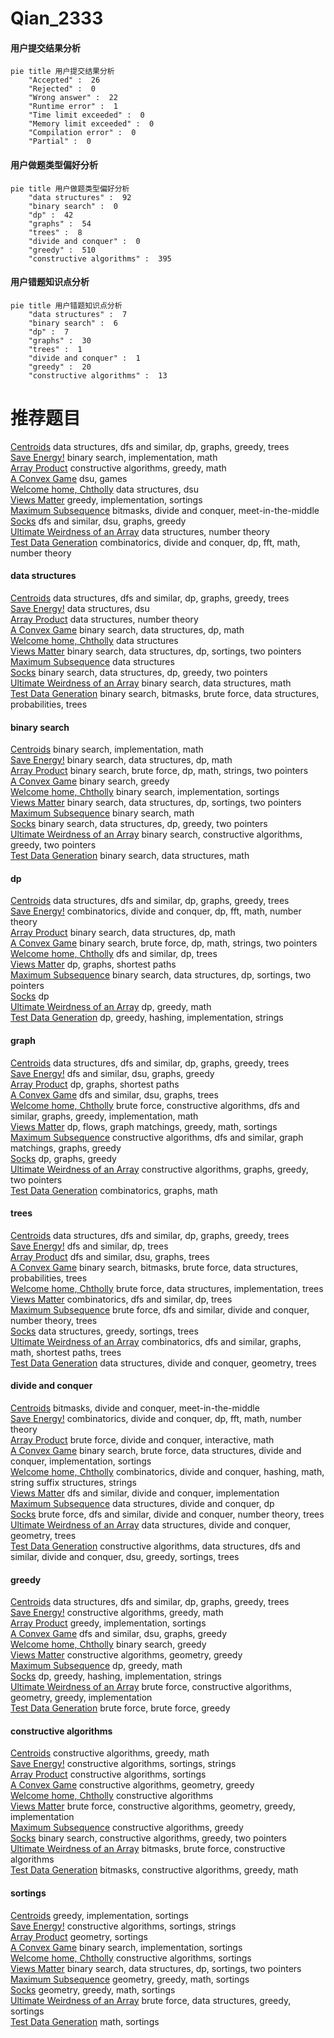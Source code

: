 # Qian_2333
<!-- tabs:start -->
#### **用户提交结果分析**

```mermaid
pie title 用户提交结果分析
    "Accepted" :  26
    "Rejected" :  0
    "Wrong answer" :  22
    "Runtime error" :  1
    "Time limit exceeded" :  0
    "Memory limit exceeded" :  0
    "Compilation error" :  0
    "Partial" :  0
```
#### **用户做题类型偏好分析**

```mermaid
pie title 用户做题类型偏好分析
    "data structures" :  92
    "binary search" :  0
    "dp" :  42
    "graphs" :  54
    "trees" :  8
    "divide and conquer" :  0
    "greedy" :  510
    "constructive algorithms" :  395
```
#### **用户错题知识点分析**

```mermaid
pie title 用户错题知识点分析
    "data structures" :  7
    "binary search" :  6
    "dp" :  7
    "graphs" :  30
    "trees" :  1
    "divide and conquer" :  1
    "greedy" :  20
    "constructive algorithms" :  13
```
<!-- tabs:end -->
# 推荐题目
[Centroids](https://codeforces.com/contest/709/problem/E)		data structures,
                        dfs and similar,
                        dp,
                        graphs,
                        greedy,
                        trees		  
[Save Energy!](https://codeforces.com/contest/937/problem/C)		binary search,
                        implementation,
                        math		  
[Array Product](http://codeforces.com/problemset/problem/1042/C)		constructive algorithms,
                        greedy,
                        math		  
[A Convex Game](http://codeforces.com/problemset/problem/1434/E)		dsu,
                        games		  
[Welcome home, Chtholly](http://codeforces.com/problemset/problem/896/E)		data structures,
                        dsu		  
[Views Matter](http://codeforces.com/problemset/problem/1061/B)		greedy,
                        implementation,
                        sortings		  
[Maximum Subsequence](http://codeforces.com/problemset/problem/888/E)		bitmasks,
                        divide and conquer,
                        meet-in-the-middle		  
[Socks](http://codeforces.com/problemset/problem/731/C)		dfs and similar,
                        dsu,
                        graphs,
                        greedy		  
[Ultimate Weirdness of an Array](http://codeforces.com/problemset/problem/671/C)		data structures,
                        number theory		  
[Test Data Generation](http://codeforces.com/problemset/problem/773/F)		combinatorics,
                        divide and conquer,
                        dp,
                        fft,
                        math,
                        number theory		  
<!-- tabs:start -->
#### **data structures**
[Centroids](https://codeforces.com/contest/709/problem/E)		data structures,
                        dfs and similar,
                        dp,
                        graphs,
                        greedy,
                        trees		  
[Save Energy!](http://codeforces.com/problemset/problem/896/E)		data structures,
                        dsu		  
[Array Product](http://codeforces.com/problemset/problem/671/C)		data structures,
                        number theory		  
[A Convex Game](http://codeforces.com/problemset/problem/573/B)		binary search,
                        data structures,
                        dp,
                        math		  
[Welcome home, Chtholly](http://codeforces.com/problemset/problem/739/C)		data structures		  
[Views Matter](http://codeforces.com/problemset/problem/1472/E)		binary search,
                        data structures,
                        dp,
                        sortings,
                        two pointers		  
[Maximum Subsequence](http://codeforces.com/problemset/problem/319/E)		data structures		  
[Socks](http://codeforces.com/problemset/problem/1492/C)		binary search,
                        data structures,
                        dp,
                        greedy,
                        two pointers		  
[Ultimate Weirdness of an Array](http://codeforces.com/problemset/problem/1490/G)		binary search,
                        data structures,
                        math		  
[Test Data Generation](http://codeforces.com/problemset/problem/1479/D)		binary search,
                        bitmasks,
                        brute force,
                        data structures,
                        probabilities,
                        trees		  
#### **binary search**
[Centroids](https://codeforces.com/contest/937/problem/C)		binary search,
                        implementation,
                        math		  
[Save Energy!](http://codeforces.com/problemset/problem/573/B)		binary search,
                        data structures,
                        dp,
                        math		  
[Array Product](http://codeforces.com/problemset/problem/165/C)		binary search,
                        brute force,
                        dp,
                        math,
                        strings,
                        two pointers		  
[A Convex Game](https://codeforces.com/contest/506/problem/C)		binary search,
                        greedy		  
[Welcome home, Chtholly](https://codeforces.com/contest/966/problem/B)		binary search,
                        implementation,
                        sortings		  
[Views Matter](http://codeforces.com/problemset/problem/1472/E)		binary search,
                        data structures,
                        dp,
                        sortings,
                        two pointers		  
[Maximum Subsequence](https://codeforces.com/contest/1011/problem/C)		binary search,
                        math		  
[Socks](http://codeforces.com/problemset/problem/1492/C)		binary search,
                        data structures,
                        dp,
                        greedy,
                        two pointers		  
[Ultimate Weirdness of an Array](http://codeforces.com/problemset/problem/1463/D)		binary search,
                        constructive algorithms,
                        greedy,
                        two pointers		  
[Test Data Generation](http://codeforces.com/problemset/problem/1490/G)		binary search,
                        data structures,
                        math		  
#### **dp**
[Centroids](https://codeforces.com/contest/709/problem/E)		data structures,
                        dfs and similar,
                        dp,
                        graphs,
                        greedy,
                        trees		  
[Save Energy!](http://codeforces.com/problemset/problem/773/F)		combinatorics,
                        divide and conquer,
                        dp,
                        fft,
                        math,
                        number theory		  
[Array Product](http://codeforces.com/problemset/problem/573/B)		binary search,
                        data structures,
                        dp,
                        math		  
[A Convex Game](http://codeforces.com/problemset/problem/165/C)		binary search,
                        brute force,
                        dp,
                        math,
                        strings,
                        two pointers		  
[Welcome home, Chtholly](http://codeforces.com/problemset/problem/212/E)		dfs and similar,
                        dp,
                        trees		  
[Views Matter](http://codeforces.com/problemset/problem/416/E)		dp,
                        graphs,
                        shortest paths		  
[Maximum Subsequence](http://codeforces.com/problemset/problem/1472/E)		binary search,
                        data structures,
                        dp,
                        sortings,
                        two pointers		  
[Socks](http://codeforces.com/problemset/problem/1381/B)		dp		  
[Ultimate Weirdness of an Array](http://codeforces.com/problemset/problem/1197/D)		dp,
                        greedy,
                        math		  
[Test Data Generation](http://codeforces.com/problemset/problem/1451/C)		dp,
                        greedy,
                        hashing,
                        implementation,
                        strings		  
#### **graph**
[Centroids](https://codeforces.com/contest/709/problem/E)		data structures,
                        dfs and similar,
                        dp,
                        graphs,
                        greedy,
                        trees		  
[Save Energy!](http://codeforces.com/problemset/problem/731/C)		dfs and similar,
                        dsu,
                        graphs,
                        greedy		  
[Array Product](http://codeforces.com/problemset/problem/416/E)		dp,
                        graphs,
                        shortest paths		  
[A Convex Game](http://codeforces.com/problemset/problem/627/F)		dfs and similar,
                        dsu,
                        graphs,
                        trees		  
[Welcome home, Chtholly](http://codeforces.com/problemset/problem/1487/C)		brute force,
                        constructive algorithms,
                        dfs and similar,
                        graphs,
                        greedy,
                        implementation,
                        math		  
[Views Matter](http://codeforces.com/problemset/problem/1437/C)		dp,
                        flows,
                        graph matchings,
                        greedy,
                        math,
                        sortings		  
[Maximum Subsequence](http://codeforces.com/problemset/problem/1470/D)		constructive algorithms,
                        dfs and similar,
                        graph matchings,
                        graphs,
                        greedy		  
[Socks](http://codeforces.com/problemset/problem/1476/C)		dp,
                        graphs,
                        greedy		  
[Ultimate Weirdness of an Array](http://codeforces.com/problemset/problem/1304/D)		constructive algorithms,
                        graphs,
                        greedy,
                        two pointers		  
[Test Data Generation](http://codeforces.com/problemset/problem/1475/C)		combinatorics,
                        graphs,
                        math		  
#### **trees**
[Centroids](https://codeforces.com/contest/709/problem/E)		data structures,
                        dfs and similar,
                        dp,
                        graphs,
                        greedy,
                        trees		  
[Save Energy!](http://codeforces.com/problemset/problem/212/E)		dfs and similar,
                        dp,
                        trees		  
[Array Product](http://codeforces.com/problemset/problem/627/F)		dfs and similar,
                        dsu,
                        graphs,
                        trees		  
[A Convex Game](http://codeforces.com/problemset/problem/1479/D)		binary search,
                        bitmasks,
                        brute force,
                        data structures,
                        probabilities,
                        trees		  
[Welcome home, Chtholly](http://codeforces.com/problemset/problem/1511/C)		brute force,
                        data structures,
                        implementation,
                        trees		  
[Views Matter](http://codeforces.com/problemset/problem/1499/F)		combinatorics,
                        dfs and similar,
                        dp,
                        trees		  
[Maximum Subsequence](http://codeforces.com/problemset/problem/1491/E)		brute force,
                        dfs and similar,
                        divide and conquer,
                        number theory,
                        trees		  
[Socks](http://codeforces.com/problemset/problem/1466/D)		data structures,
                        greedy,
                        sortings,
                        trees		  
[Ultimate Weirdness of an Array](http://codeforces.com/problemset/problem/1495/D)		combinatorics,
                        dfs and similar,
                        graphs,
                        math,
                        shortest paths,
                        trees		  
[Test Data Generation](http://codeforces.com/problemset/problem/1303/G)		data structures,
                        divide and conquer,
                        geometry,
                        trees		  
#### **divide and conquer**
[Centroids](http://codeforces.com/problemset/problem/888/E)		bitmasks,
                        divide and conquer,
                        meet-in-the-middle		  
[Save Energy!](http://codeforces.com/problemset/problem/773/F)		combinatorics,
                        divide and conquer,
                        dp,
                        fft,
                        math,
                        number theory		  
[Array Product](http://codeforces.com/problemset/problem/1167/B)		brute force,
                        divide and conquer,
                        interactive,
                        math		  
[A Convex Game](http://codeforces.com/problemset/problem/1461/D)		binary search,
                        brute force,
                        data structures,
                        divide and conquer,
                        implementation,
                        sortings		  
[Welcome home, Chtholly](http://codeforces.com/problemset/problem/1466/G)		combinatorics,
                        divide and conquer,
                        hashing,
                        math,
                        string suffix structures,
                        strings		  
[Views Matter](http://codeforces.com/problemset/problem/1490/D)		dfs and similar,
                        divide and conquer,
                        implementation		  
[Maximum Subsequence](https://codeforces.com/contest/1483/problem/C)		data structures,
                        divide and conquer,
                        dp		  
[Socks](http://codeforces.com/problemset/problem/1491/E)		brute force,
                        dfs and similar,
                        divide and conquer,
                        number theory,
                        trees		  
[Ultimate Weirdness of an Array](http://codeforces.com/problemset/problem/1303/G)		data structures,
                        divide and conquer,
                        geometry,
                        trees		  
[Test Data Generation](http://codeforces.com/problemset/problem/1494/D)		constructive algorithms,
                        data structures,
                        dfs and similar,
                        divide and conquer,
                        dsu,
                        greedy,
                        sortings,
                        trees		  
#### **greedy**
[Centroids](https://codeforces.com/contest/709/problem/E)		data structures,
                        dfs and similar,
                        dp,
                        graphs,
                        greedy,
                        trees		  
[Save Energy!](http://codeforces.com/problemset/problem/1042/C)		constructive algorithms,
                        greedy,
                        math		  
[Array Product](http://codeforces.com/problemset/problem/1061/B)		greedy,
                        implementation,
                        sortings		  
[A Convex Game](http://codeforces.com/problemset/problem/731/C)		dfs and similar,
                        dsu,
                        graphs,
                        greedy		  
[Welcome home, Chtholly](https://codeforces.com/contest/506/problem/C)		binary search,
                        greedy		  
[Views Matter](http://codeforces.com/problemset/problem/1237/C1)		constructive algorithms,
                        geometry,
                        greedy		  
[Maximum Subsequence](http://codeforces.com/problemset/problem/1197/D)		dp,
                        greedy,
                        math		  
[Socks](http://codeforces.com/problemset/problem/1451/C)		dp,
                        greedy,
                        hashing,
                        implementation,
                        strings		  
[Ultimate Weirdness of an Array](https://codeforces.com/contest/1293/problem/D)		brute force,
                        constructive algorithms,
                        geometry,
                        greedy,
                        implementation		  
[Test Data Generation](https://codeforces.com/contest/1457/problem/B)		brute force,
                        brute force,
                        greedy		  
#### **constructive algorithms**
[Centroids](http://codeforces.com/problemset/problem/1042/C)		constructive algorithms,
                        greedy,
                        math		  
[Save Energy!](http://codeforces.com/problemset/problem/1256/F)		constructive algorithms,
                        sortings,
                        strings		  
[Array Product](http://codeforces.com/problemset/problem/1450/A)		constructive algorithms,
                        sortings		  
[A Convex Game](http://codeforces.com/problemset/problem/1237/C1)		constructive algorithms,
                        geometry,
                        greedy		  
[Welcome home, Chtholly](http://codeforces.com/problemset/problem/1208/C)		constructive algorithms		  
[Views Matter](https://codeforces.com/contest/1293/problem/D)		brute force,
                        constructive algorithms,
                        geometry,
                        greedy,
                        implementation		  
[Maximum Subsequence](http://codeforces.com/problemset/problem/1493/A)		constructive algorithms,
                        greedy		  
[Socks](http://codeforces.com/problemset/problem/1463/D)		binary search,
                        constructive algorithms,
                        greedy,
                        two pointers		  
[Ultimate Weirdness of an Array](https://codeforces.com/contest/1456/problem/B)		bitmasks,
                        brute force,
                        constructive algorithms		  
[Test Data Generation](http://codeforces.com/problemset/problem/1492/D)		bitmasks,
                        constructive algorithms,
                        greedy,
                        math		  
#### **sortings**
[Centroids](http://codeforces.com/problemset/problem/1061/B)		greedy,
                        implementation,
                        sortings		  
[Save Energy!](http://codeforces.com/problemset/problem/1256/F)		constructive algorithms,
                        sortings,
                        strings		  
[Array Product](http://codeforces.com/problemset/problem/681/E)		geometry,
                        sortings		  
[A Convex Game](https://codeforces.com/contest/966/problem/B)		binary search,
                        implementation,
                        sortings		  
[Welcome home, Chtholly](http://codeforces.com/problemset/problem/1450/A)		constructive algorithms,
                        sortings		  
[Views Matter](http://codeforces.com/problemset/problem/1472/E)		binary search,
                        data structures,
                        dp,
                        sortings,
                        two pointers		  
[Maximum Subsequence](https://codeforces.com/contest/1496/problem/C)		geometry,
                        greedy,
                        math,
                        sortings		  
[Socks](http://codeforces.com/problemset/problem/1495/A)		geometry,
                        greedy,
                        math,
                        sortings		  
[Ultimate Weirdness of an Array](http://codeforces.com/problemset/problem/1497/A)		brute force,
                        data structures,
                        greedy,
                        sortings		  
[Test Data Generation](http://codeforces.com/problemset/problem/1427/A)		math,
                        sortings		  
<!-- tabs:end -->
